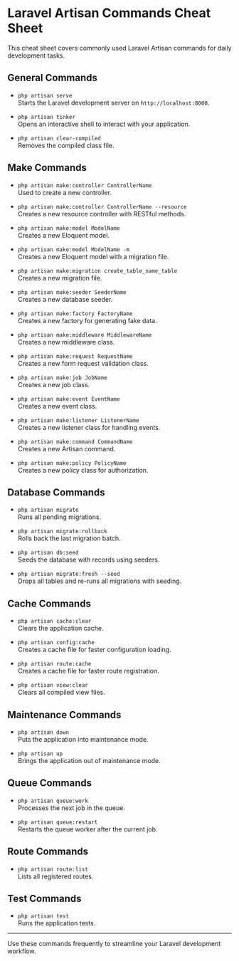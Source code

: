 # Laravel Artisan Commands Cheat Sheet
This cheat sheet covers commonly used Laravel Artisan commands for daily development tasks.

## General Commands

- `php artisan serve`  
  Starts the Laravel development server on `http://localhost:8000`.

- `php artisan tinker`  
  Opens an interactive shell to interact with your application.

- `php artisan clear-compiled`  
  Removes the compiled class file.

## Make Commands

- `php artisan make:controller ControllerName`  
  Used to create a new controller.

- `php artisan make:controller ControllerName --resource`  
  Creates a new resource controller with RESTful methods.

- `php artisan make:model ModelName`  
  Creates a new Eloquent model.

- `php artisan make:model ModelName -m`  
  Creates a new Eloquent model with a migration file.

- `php artisan make:migration create_table_name_table`  
  Creates a new migration file.

- `php artisan make:seeder SeederName`  
  Creates a new database seeder.

- `php artisan make:factory FactoryName`  
  Creates a new factory for generating fake data.

- `php artisan make:middleware MiddlewareName`  
  Creates a new middleware class.

- `php artisan make:request RequestName`  
  Creates a new form request validation class.

- `php artisan make:job JobName`  
  Creates a new job class.

- `php artisan make:event EventName`  
  Creates a new event class.

- `php artisan make:listener ListenerName`  
  Creates a new listener class for handling events.

- `php artisan make:command CommandName`  
  Creates a new Artisan command.

- `php artisan make:policy PolicyName`  
  Creates a new policy class for authorization.

## Database Commands

- `php artisan migrate`  
  Runs all pending migrations.

- `php artisan migrate:rollback`  
  Rolls back the last migration batch.

- `php artisan db:seed`  
  Seeds the database with records using seeders.

- `php artisan migrate:fresh --seed`  
  Drops all tables and re-runs all migrations with seeding.

## Cache Commands

- `php artisan cache:clear`  
  Clears the application cache.

- `php artisan config:cache`  
  Creates a cache file for faster configuration loading.

- `php artisan route:cache`  
  Creates a cache file for faster route registration.

- `php artisan view:clear`  
  Clears all compiled view files.

## Maintenance Commands

- `php artisan down`  
  Puts the application into maintenance mode.

- `php artisan up`  
  Brings the application out of maintenance mode.

## Queue Commands

- `php artisan queue:work`  
  Processes the next job in the queue.

- `php artisan queue:restart`  
  Restarts the queue worker after the current job.

## Route Commands

- `php artisan route:list`  
  Lists all registered routes.

## Test Commands

- `php artisan test`  
  Runs the application tests.

---

Use these commands frequently to streamline your Laravel development workflow.

